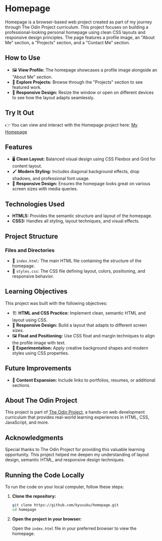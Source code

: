 # Homepage

Homepage is a browser-based web project created as part of my journey through The Odin Project curriculum. This project focuses on building a professional-looking personal homepage using clean CSS layouts and responsive design principles. The page features a profile image, an "About Me" section, a "Projects" section, and a "Contact Me" section.

## How to Use

- 🖼️ **View Profile:** The homepage showcases a profile image alongside an "About Me" section.
- 💬 **Explore Projects:** Browse through the "Projects" section to see featured work.
- 📱 **Responsive Design:** Resize the window or open on different devices to see how the layout adapts seamlessly.

## Try It Out

👉 You can view and interact with the Homepage project here: [My Homepage](https://kyusuku.github.io/homepage/)  

## Features

- 🖥️ **Clean Layout:** Balanced visual design using CSS Flexbox and Grid for content layout.
- 🖌️ **Modern Styling:** Includes diagonal background effects, drop shadows, and professional font usage.
- 📱 **Responsive Design:** Ensures the homepage looks great on various screen sizes with media queries.

## Technologies Used

- **HTML5:** Provides the semantic structure and layout of the homepage.
- **CSS3:** Handles all styling, layout techniques, and visual effects.

## Project Structure

### Files and Directories

- 📄 `index.html`: The main HTML file containing the structure of the homepage.
- 🎨 `styles.css`: The CSS file defining layout, colors, positioning, and responsive behavior.

## Learning Objectives

This project was built with the following objectives:

- 🏗 **HTML and CSS Practice:** Implement clean, semantic HTML and layout using CSS.
- 🎨 **Responsive Design:** Build a layout that adapts to different screen sizes.
- 🖼 **Float and Positioning:** Use CSS float and margin techniques to align the profile image with text.
- 🧪 **Experimentation:** Apply creative background shapes and modern styles using CSS properties.

## Future Improvements

- 📄 **Content Expansion:** Include links to portfolios, resumes, or additional sections.

## About The Odin Project

This project is part of [The Odin Project](https://www.theodinproject.com/lessons/node-path-advanced-html-and-css-homepage), a hands-on web development curriculum that provides real-world learning experiences in HTML, CSS, JavaScript, and more.

## Acknowledgments

Special thanks to The Odin Project for providing this valuable learning opportunity. This project helped me deepen my understanding of layout design, semantic HTML, and responsive design techniques.

## Running the Code Locally

To run the code on your local computer, follow these steps:

1. **Clone the repository:**

   ```sh
   git clone https://github.com/kyusuku/homepage.git
   cd homepage
   ```

2. **Open the project in your browser:**

   Open the `index.html` file in your preferred browser to view the homepage.
